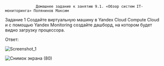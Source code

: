                   Домашнее задание к занятию 9.1. «Обзор систем IT-мониторинга» Полянинов Максим 



Задание 1
Создайте виртуальную машину в Yandex Cloud Compute Cloud и с помощью Yandex Monitoring создайте дашборд, на котором будет видно загрузку процессора.

Ответ: 

![Screenshot_1](https://user-images.githubusercontent.com/75700701/222921907-ed2b4917-0da7-4b05-afef-e3d14a322028.png)


![Снимок экрана (80)](https://user-images.githubusercontent.com/75700701/222921922-ead34e3d-13dd-4b04-806b-ffd958fd1b90.png)
